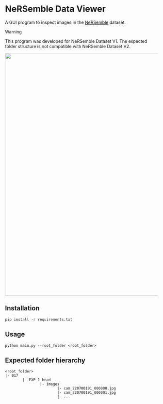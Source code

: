 # NeRSemble Data Viewer

A GUI program to inspect images in the [NeRSemble](https://tobias-kirschstein.github.io/nersemble/) dataset.

> [!WARNING]
> This program was developed for NeRSemble Dataset V1. The expected folder structure is not compatible with NeRSemble Dataset V2.

<div align="center">
        <image src="./screenshot.png" height=800px></image>
</div>

## Installation

```shell
pip install -r requirements.txt
```

## Usage

```shell
python main.py --root_folder <root_folder>
```

## Expected folder hierarchy

```
<root_folder>
|- 017
        |- EXP-1-head
                |- images
                        |- cam_220700191_000000.jpg
                        |- cam_220700191_000001.jpg
                        |- ...
```
